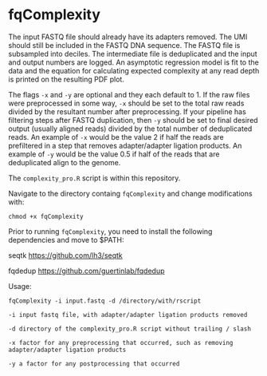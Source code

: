 # fqComplexity

The input FASTQ file should already have its adapters removed. The UMI should still be included in the FASTQ DNA sequence. The FASTQ file is subsampled into deciles. The intermediate file is deduplicated and the input and output numbers are logged. An asymptotic regression model is fit to the data and the equation for calculating expected complexity at any read depth is printed on the resulting PDF plot. 

The flags `-x` and `-y` are optional and they each default to 1. If the raw files were preprocessed in some way, `-x` should be set to the total raw reads divided by the resultant number after preprocessing. If your pipeline has filtering steps after FASTQ duplication, then `-y` should be set to final desired output (usually aligned reads) divided by the total number of deduplicated reads. An example of `-x` would be the value 2 if half the reads are prefiltered in a step that removes adapter/adapter ligation products. An example of `-y` would be the value 0.5 if half of the reads that are deduplicated align to the genome. 

The `complexity_pro.R` script is within this repository.

Navigate to the directory containg `fqComplexity` and change modifications with:

`chmod +x fqComplexity`

Prior to running `fqComplexity`, you need to install the following dependencies and move to $PATH:

seqtk https://github.com/lh3/seqtk 

fqdedup https://github.com/guertinlab/fqdedup

Usage: 

`fqComplexity -i input.fastq -d /directory/with/rscript`

`-i input fastq file, with adapter/adapter ligation products removed` 

`-d directory of the complexity_pro.R script without trailing / slash`

`-x factor for any preprocessing that occurred, such as removing adapter/adapter ligation products`

`-y a factor for any postprocessing that occurred`
